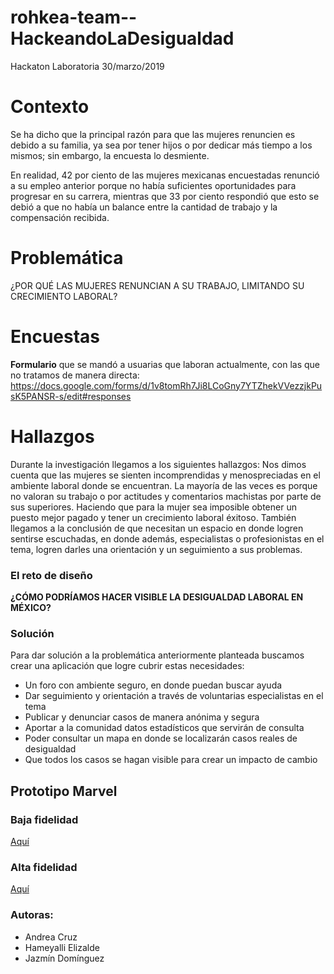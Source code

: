 # rohkea-team--HackeandoLaDesigualdad
Hackaton Laboratoria 30/marzo/2019

# Contexto
Se ha dicho que la principal razón para que las mujeres renuncien es debido a su familia, ya sea por tener hijos o por dedicar más tiempo a los mismos; sin embargo, la encuesta lo desmiente.

En realidad, 42 por ciento de las mujeres mexicanas encuestadas renunció a su empleo anterior porque no había suficientes oportunidades para progresar en su carrera, mientras que 33 por ciento respondió que esto se debió a que no había un balance entre la cantidad de trabajo y la compensación recibida.

# Problemática
¿POR QUÉ LAS MUJERES RENUNCIAN A SU TRABAJO, LIMITANDO SU CRECIMIENTO LABORAL?

# Encuestas
**Formulario** que se mandó a usuarias que laboran actualmente, con las que no tratamos de manera directa: https://docs.google.com/forms/d/1v8tomRh7Ji8LCoGny7YTZhekVVezzjkPusK5PANSR-s/edit#responses

# Hallazgos
Durante la investigación llegamos a los siguientes hallazgos:
Nos dimos cuenta que las mujeres se sienten incomprendidas y menospreciadas en el ambiente laboral donde se encuentran. La mayoría de las veces es porque no valoran su trabajo o por actitudes y comentarios machistas por parte de sus superiores. Haciendo que para la mujer sea imposible obtener un puesto mejor pagado y tener un crecimiento laboral éxitoso.
También llegamos a la conclusión de que necesitan un espacio en donde logren sentirse escuchadas, en donde además, especialistas o profesionistas en el tema, logren darles una orientación y un seguimiento a sus problemas.

### El reto de diseño

**¿CÓMO PODRÍAMOS HACER VISIBLE LA DESIGUALDAD LABORAL EN MÉXICO?**

### Solución
Para dar solución a la problemática anteriormente planteada buscamos crear una aplicación que logre cubrir estas necesidades: 

-  Un foro con ambiente seguro, en donde puedan buscar ayuda
-  Dar seguimiento y orientación a través de voluntarias especialistas en el tema
-  Publicar y denunciar casos de manera anónima y segura
-  Aportar a la comunidad datos estadísticos que servirán de consulta
-  Poder consultar un mapa en donde se localizarán casos reales de desigualdad
- Que todos los casos se hagan visible para crear un impacto de cambio


## Prototipo Marvel
### Baja fidelidad
[Aquí](https://marvelapp.com/5e3j41f/screen/55106818)
### Alta fidelidad
[Aquí](https://marvelapp.com/5e3j41f/screen/55122517)

### Autoras:
-  Andrea Cruz
-  Hameyalli Elizalde
-  Jazmín Domínguez

